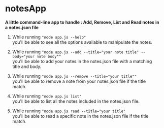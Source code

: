 # notesApp
<b>A little command-line app to handle : Add, Remove, List and Read notes in a notes.json file</b>

1) While running ```"node app.js --help"```<br> 
   you'll be able to see all the options available to manipulate the notes.

2) While running ```"node app.js --add --title="your note title" --body="your note body""```<br> 
   you'll be able to add your notes in the notes.json file with a matching title and body.
   
3) While running ```"node app.js --remove --title="your title""```<br>
   you'll be able to remove a note from your notes.json file if the title match.
   
4) While running ```"node app.js list"```<br>
   you'll be able to list all the notes included in the notes.json file.
 
5) While running ```"node app.js read --title="your title"```<br>
   you'll be able to read a specific note in the notes.json file if the title match.
   
